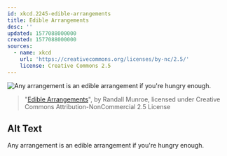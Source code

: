 ```yaml
---
id: xkcd.2245-edible-arrangements
title: Edible Arrangements
desc: ''
updated: 1577088000000
created: 1577088000000
sources:
  - name: xkcd
    url: 'https://creativecommons.org/licenses/by-nc/2.5/'
    license: Creative Commons 2.5
---
```

![Any arrangement is an edible arrangement if you're hungry enough.](https://imgs.xkcd.com/comics/edible_arrangements.png)
> "[Edible Arrangements](https://xkcd.com/2245/)", by Randall Munroe, licensed under Creative Commons Attribution-NonCommercial 2.5 License

## Alt Text
Any arrangement is an edible arrangement if you're hungry enough.
